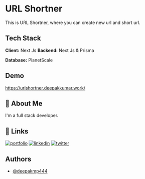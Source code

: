 # URL Shortner

This is URL Shortner, where you can create new url and short url.

## Tech Stack

**Client:** Next Js
**Backend:** Next Js & Prisma

**Database:** PlanetScale


## Demo

https://urlshortner.deepakkumar.work/


## 🚀 About Me
I'm a full stack developer.


## 🔗 Links
[![portfolio](https://img.shields.io/badge/my_portfolio-000?style=for-the-badge&logo=ko-fi&logoColor=white)](https://deepakkumar.work/)
[![linkedin](https://img.shields.io/badge/linkedin-0A66C2?style=for-the-badge&logo=linkedin&logoColor=white)](https://in.linkedin.com/in/deepakmp444)
[![twitter](https://img.shields.io/badge/twitter-1DA1F2?style=for-the-badge&logo=twitter&logoColor=white)](https://twitter.com/deepakmp444)


## Authors

- [@deepakmp444](https://www.github.com/deepakmp444)
